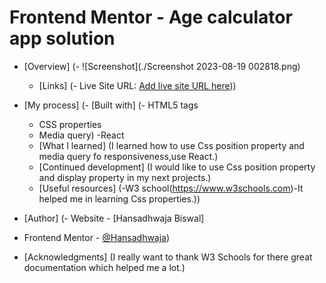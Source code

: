# Frontend Mentor - Age calculator app solution

- [Overview]
  (- ![Screenshot](./Screenshot 2023-08-19 002818.png)
  - [Links]
   (- Live Site URL: [Add live site URL here](https://qr-code-silk-omega.vercel.app)))

- [My process]
  (- [Built with]
   (- HTML5 tags
   - CSS  properties
   - Media query)
   -React
  - [What I learned]
  (I learned how to use Css position property and media query fo responsiveness,use React.)
  - [Continued development]
  (I would like to use Css position property and display property in my next projects.)
  - [Useful resources]
   (-W3 school(https://www.w3schools.com)-It helped me in learning Css properties.))
- [Author]
(- Website - [Hansadhwaja Biswal]
- Frontend Mentor - [@Hansadhwaja](https://www.frontendmentor.io/profile/Hansadhwaja))
- [Acknowledgments]
(I really want to thank W3 Schools for there great documentation which helped me a lot.)

